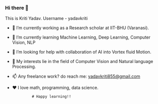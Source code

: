### Hi there 👋

This is Kriti Yadav. Username - yadavkriti


- 🔭 I’m currently working as a Research scholar at IIT-BHU (Varanasi).
- 🌱 I’m currently learning Machine Learning, Deep Learning, Computer Vision, NLP
- 🤝 I’m looking for help with collaboration of AI into Vortex fluid Motion.
- 📝 My interests lie in the field of Computer Vision and Natural language Processing.
- 📫 Any freelance work? do reach me: yadavkriti855@gmail.com
- ❤️ I love math, programming, data science.


               # Happy learning!!

